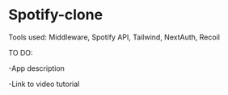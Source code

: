 # Spotify-clone

Tools used: Middleware, Spotify API, Tailwind, NextAuth, Recoil

TO DO: 

-App description

-Link to video tutorial
